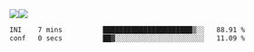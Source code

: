 <div style="display: flex; flex-direction: row;">
<img style="height: auto; width: auto;" class="img" src="https://raw.githubusercontent.com/blazepp/github-stats/master/generated/overview.svg#gh-dark-mode-only" />
<img style="height: auto; width: auto;" class="img" src="https://raw.githubusercontent.com/blazepp/github-stats/master/generated/languages.svg#gh-dark-mode-only" />
</div>

<div style="display: flex; flex-direction: row;">
<!--START_SECTION:waka-->

```txt
INI    7 mins          ██████████████████████▒░░   88.91 %
conf   0 secs          ██▓░░░░░░░░░░░░░░░░░░░░░░   11.09 %
```

<!--END_SECTION:waka-->
</div>
